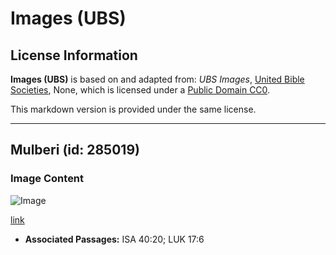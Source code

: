 # Images (UBS)

## License Information

**Images (UBS)** is based on and adapted from: _UBS Images_, [United Bible Societies](https://unitedbiblesocieties.org/), None, which is licensed under a [Public Domain CC0](https://creativecommons.org/public-domain/cc0/).

This markdown version is provided under the same license.



--------------------------------

## Mulberi (id: 285019)

### Image Content

![Image](https://cdn.aquifer.bible/aquifer-content/resources/Media/WEB-0658_mulberry.jpg)

[link](https://cdn.aquifer.bible/aquifer-content/resources/Media/WEB-0658_mulberry.jpg)

* **Associated Passages:** ISA 40:20; LUK 17:6


